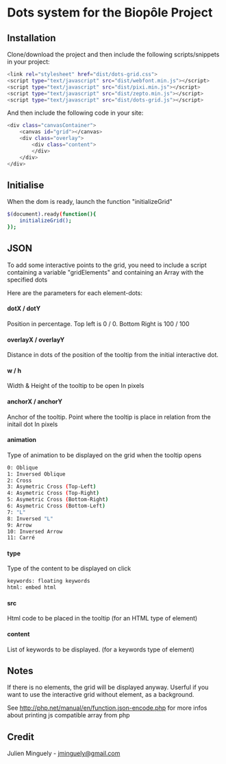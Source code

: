 # Dots system for the Biopôle Project

## Installation
Clone/download the project and then include the following scripts/snippets in your project:
```sh
<link rel="stylesheet" href="dist/dots-grid.css">
<script type="text/javascript" src="dist/webfont.min.js"></script>
<script type="text/javascript" src="dist/pixi.min.js"></script>
<script type="text/javascript" src="dist/zepto.min.js"></script>
<script type="text/javascript" src="dist/dots-grid.js"></script>
```

And then include the following code in your site:
```sh
<div class="canvasContainer">
	<canvas id="grid"></canvas> 
	<div class="overlay">
		<div class="content">
		</div>
	</div>
</div>
```

## Initialise
When the dom is ready, launch the function "initializeGrid"
```sh
$(document).ready(function(){
	initializeGrid();
});
```

## JSON
To add some interactive points to the grid, you need to include a script containing a variable "gridElements" and containing an Array with the specified dots

Here are the parameters for each element-dots:

#### dotX / dotY
Position in percentage. 
Top left is 0 / 0. 
Bottom Right is 100 / 100

#### overlayX / overlayY
Distance in dots of the position of the tooltip from the initial interactive dot. 

#### w / h
Width & Height of the tooltip to be open
In pixels

#### anchorX / anchorY
Anchor of the tooltip. Point where the tooltip is place in relation from the initail dot
In pixels

#### animation
Type of animation to be displayed on the grid when the tooltip opens
```sh
0: Oblique
1: Inversed Oblique
2: Cross
3: Asymetric Cross (Top-Left) 
4: Asymetric Cross (Top-Right) 
5: Asymetric Cross (Bottom-Right) 
6: Asymetric Cross (Bottom-Left) 
7: "L"
8: Inversed "L"
9: Arrow
10: Inversed Arrow
11: Carré
```

#### type
Type of the content to be displayed on click
```sh
keywords: floating keywords
html: embed html
```

#### src
Html code to be placed in the tooltip (for an HTML type of element)

#### content
List of keywords to be displayed. (for a keywords type of element)

## Notes

If there is no elements, the grid will be displayed anyway. Userful if you want to use the interactive grid without element, as a background.

See http://php.net/manual/en/function.json-encode.php for more infos about printing js compatible array from php

## Credit
Julien Minguely - jminguely@gmail.com


